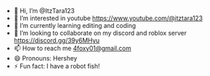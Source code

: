 - 👋 Hi, I’m @ItzTara123
- 👀 I’m interested in youtube https://www.youtube.com/@itztara123
- 🌱 I’m currently learning editing and coding
- 💞️ I’m looking to collaborate on my discord and roblox server https://discord.gg/39y6MHyu
- 📫 How to reach me 4foxy01@gmail.com
- 😄 Pronouns: Hershey
- ⚡ Fun fact: I have a robot fish!

<!---
ItzTara123/ItzTara123 is a ✨ special ✨ repository because its `README.md` (this file) appears on your GitHub profile.
You can click the Preview link to take a look at your changes.
--->
